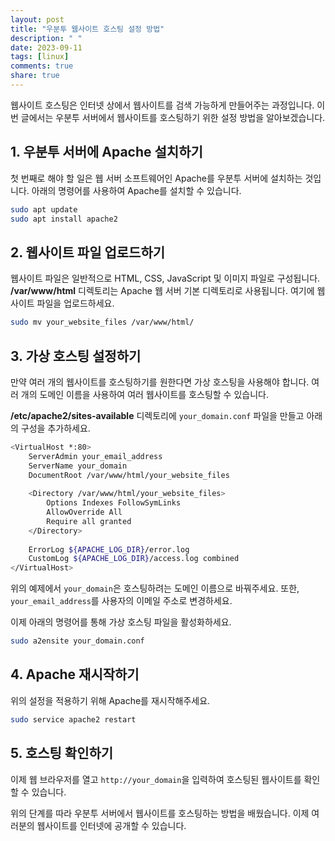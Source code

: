 ```yaml
---
layout: post
title: "우분투 웹사이트 호스팅 설정 방법"
description: " "
date: 2023-09-11
tags: [linux]
comments: true
share: true
---
```


웹사이트 호스팅은 인터넷 상에서 웹사이트를 검색 가능하게 만들어주는 과정입니다. 이번 글에서는 우분투 서버에서 웹사이트를 호스팅하기 위한 설정 방법을 알아보겠습니다.

## 1. 우분투 서버에 Apache 설치하기

첫 번째로 해야 할 일은 웹 서버 소프트웨어인 Apache를 우분투 서버에 설치하는 것입니다. 아래의 명령어를 사용하여 Apache를 설치할 수 있습니다.

```bash
sudo apt update
sudo apt install apache2
```

## 2. 웹사이트 파일 업로드하기

웹사이트 파일은 일반적으로 HTML, CSS, JavaScript 및 이미지 파일로 구성됩니다. **/var/www/html** 디렉토리는 Apache 웹 서버 기본 디렉토리로 사용됩니다. 여기에 웹사이트 파일을 업로드하세요. 

```bash
sudo mv your_website_files /var/www/html/
```

## 3. 가상 호스팅 설정하기

만약 여러 개의 웹사이트를 호스팅하기를 원한다면 가상 호스팅을 사용해야 합니다. 여러 개의 도메인 이름을 사용하여 여러 웹사이트를 호스팅할 수 있습니다.

**/etc/apache2/sites-available** 디렉토리에 `your_domain.conf` 파일을 만들고 아래의 구성을 추가하세요.

```bash
<VirtualHost *:80>
    ServerAdmin your_email_address
    ServerName your_domain
    DocumentRoot /var/www/html/your_website_files
    
    <Directory /var/www/html/your_website_files>
        Options Indexes FollowSymLinks
        AllowOverride All
        Require all granted
    </Directory>
    
    ErrorLog ${APACHE_LOG_DIR}/error.log
    CustomLog ${APACHE_LOG_DIR}/access.log combined
</VirtualHost>
```

위의 예제에서 `your_domain`은 호스팅하려는 도메인 이름으로 바꿔주세요. 또한, `your_email_address`를 사용자의 이메일 주소로 변경하세요.

이제 아래의 명령어를 통해 가상 호스팅 파일을 활성화하세요.

```bash
sudo a2ensite your_domain.conf
```

## 4. Apache 재시작하기

위의 설정을 적용하기 위해 Apache를 재시작해주세요.

```bash
sudo service apache2 restart
```

## 5. 호스팅 확인하기

이제 웹 브라우저를 열고 `http://your_domain`을 입력하여 호스팅된 웹사이트를 확인할 수 있습니다.

위의 단계를 따라 우분투 서버에서 웹사이트를 호스팅하는 방법을 배웠습니다. 이제 여러분의 웹사이트를 인터넷에 공개할 수 있습니다.